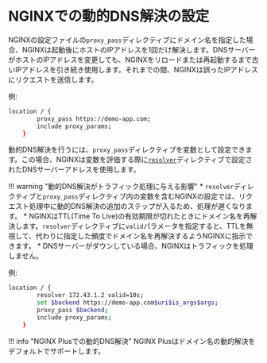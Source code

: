 # NGINXでの動的DNS解決の設定

NGINXの設定ファイルの`proxy_pass`ディレクティブにドメイン名を指定した場合、NGINXは起動後にホストのIPアドレスを1回だけ解決します。DNSサーバーがホストのIPアドレスを変更しても、NGINXをリロードまたは再起動するまで古いIPアドレスを引き続き使用します。それまでの間、NGINXは誤ったIPアドレスにリクエストを送信します。

例:

```bash
location / {
        proxy_pass https://demo-app.com;
        include proxy_params;
    }
```

動的DNS解決を行うには、`proxy_pass`ディレクティブを変数として設定できます。この場合、NGINXは変数を評価する際に[`resolver`](https://nginx.org/en/docs/http/ngx_http_core_module.html#resolver)ディレクティブで設定されたDNSサーバーアドレスを使用します。

!!! warning "動的DNS解決がトラフィック処理に与える影響"
    * `resolver`ディレクティブと`proxy_pass`ディレクティブ内の変数を含むNGINXの設定では、リクエスト処理中に動的DNS解決の追加のステップが入るため、処理が遅くなります。
    * NGINXはTTL(Time To Live)の有効期限が切れたときにドメイン名を再解決します。`resolver`ディレクティブに`valid`パラメータを指定すると、TTLを無視して、代わりに指定した頻度でドメイン名を再解決するようNGINXに指示できます。
    * DNSサーバーがダウンしている場合、NGINXはトラフィックを処理しません。

例:

```bash
location / {
        resolver 172.43.1.2 valid=10s;
        set $backend https://demo-app.com$uri$is_args$args;
        proxy_pass $backend;
        include proxy_params;
    }
```

!!! info "NGINX Plusでの動的DNS解決"
    NGINX Plusはドメイン名の動的解決をデフォルトでサポートします。
